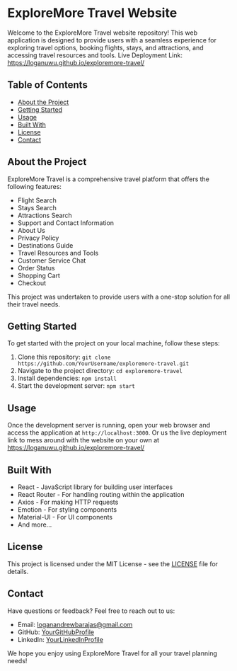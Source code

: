 # ExploreMore Travel Website

Welcome to the ExploreMore Travel website repository! This web application is designed to provide users with a seamless experience for exploring travel options, booking flights, stays, and attractions, and accessing travel resources and tools.
Live Deployment Link: https://loganuwu.github.io/exploremore-travel/

## Table of Contents
- [About the Project](#about-the-project)
- [Getting Started](#getting-started)
- [Usage](#usage)
- [Built With](#built-with)
- [License](#license)
- [Contact](#contact)

## About the Project

ExploreMore Travel is a comprehensive travel platform that offers the following features:
- Flight Search
- Stays Search
- Attractions Search
- Support and Contact Information
- About Us
- Privacy Policy
- Destinations Guide
- Travel Resources and Tools
- Customer Service Chat
- Order Status
- Shopping Cart
- Checkout

This project was undertaken to provide users with a one-stop solution for all their travel needs.

## Getting Started

To get started with the project on your local machine, follow these steps:

1. Clone this repository: `git clone https://github.com/YourUsername/exploremore-travel.git`
2. Navigate to the project directory: `cd exploremore-travel`
3. Install dependencies: `npm install`
4. Start the development server: `npm start`

## Usage

Once the development server is running, open your web browser and access the application at `http://localhost:3000`.
Or us the live deployment link to mess around with the website on your own at https://loganuwu.github.io/exploremore-travel/

## Built With

- React - JavaScript library for building user interfaces
- React Router - For handling routing within the application
- Axios - For making HTTP requests
- Emotion - For styling components
- Material-UI - For UI components
- And more...

## License

This project is licensed under the MIT License - see the [LICENSE](LICENSE) file for details.

## Contact

Have questions or feedback? Feel free to reach out to us:

- Email: loganandrewbarajas@gmail.com
- GitHub: [YourGitHubProfile]([https://github.com/YourUsername](https://github.com/Loganuwu))
- LinkedIn: [YourLinkedInProfile](inkedin.com/in/logan-barajas-80666518b/)

We hope you enjoy using ExploreMore Travel for all your travel planning needs!
